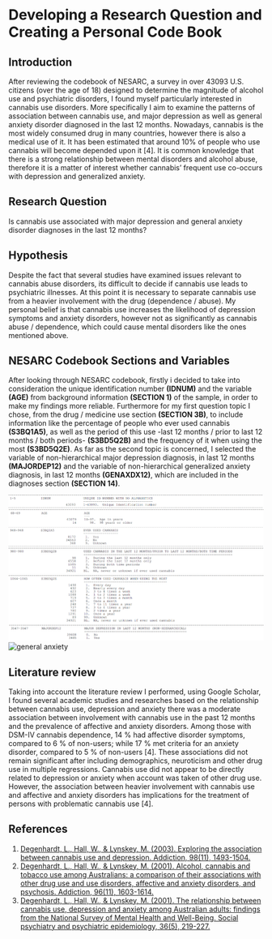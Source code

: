 # Developing a Research Question and Creating a Personal Code Book

## Introduction
After reviewing the codebook of NESARC, a survey in over  43093 U.S. citizens (over the age of 18) designed to determine the magnitude  of alcohol use and psychiatric disorders, I found myself particularly interested in cannabis use disorders. More specifically I aim to examine the  patterns of association between cannabis use, and major depression as well as general anxiety disorder diagnosed in the last 12 months. Nowadays, cannabis is the most widely consumed drug in many countries, however there is also a medical use of it. It has been estimated that around 10% of people who use cannabis will become depended upon it [4]. It is common knowledge that there is a strong relationship between mental disorders and alcohol abuse, therefore it is a matter of interest whether cannabis’ frequent use co-occurs with depression and generalized anxiety.

## Research Question
Is cannabis use associated with major depression and general anxiety disorder diagnoses in the last 12 months?

## Hypothesis
Despite the fact that several studies have examined issues relevant to cannabis abuse disorders, its difficult to decide if cannabis use leads to psychiatric illnesses. At this point it is necessary to separate cannabis use from a heavier involvement with the drug (dependence / abuse). My personal belief is that cannabis use increases the likelihood of depression symptoms and anxiety disorders, however not as significantly as cannabis abuse / dependence, which could cause mental disorders like the ones mentioned above.

## NESARC Codebook Sections and Variables
After looking through NESARC codebook, firstly i decided to take into consideration the unique identification number **(IDNUM)** and the variable **(AGE)** from background information **(SECTION 1)** of the sample, in order to make my findings more reliable. Furthermore for my first question topic I chose, from the drug / medicine use section **(SECTION 3B)**, to include information like the percentage of people who ever used cannabis **(S3BQ1A5)**, as well as the period of this use -last 12 months / prior to last 12 months / both periods- **(S3BD5Q2B)** and the frequency of it when using the most **(S3BD5Q2E)**. As far as the second topic is concerned, I selected the variable of non-hierarchical major depression diagnosis, in last 12 months **(MAJORDEP12)** and the variable of non-hierarchical generalized anxiety diagnosis, in last 12 months **(GENAXDX12)**, which are included in the diagnoses section **(SECTION 14)**.

![IDNUM](https://github.com/mchayan/Data-Management-and-Visualization/blob/master/Week%201/Image/1.png)
![AGE](https://github.com/mchayan/Data-Management-and-Visualization/blob/master/Week%201/Image/2.png)
![ever used cannabis](https://github.com/mchayan/Data-Management-and-Visualization/blob/master/Week%201/Image/3.png)
![period](https://github.com/mchayan/Data-Management-and-Visualization/blob/master/Week%201/Image/4.png)
![frequency](https://github.com/mchayan/Data-Management-and-Visualization/blob/master/Week%201/Image/5.png)
![major depression](https://github.com/mchayan/Data-Management-and-Visualization/blob/master/Week%201/Image/6.png)
![general anxiety](https://github.com/mchayan/Data-Management-and-Visualization/blob/master/Week%201/Image/7.pngg)

## Literature review
Taking into account the literature review I performed, using  Google Scholar, I found several academic studies and researches based on the relationship between cannabis use, depression and anxiety there was a moderate association between involvement with cannabis use in the past 12 months and the prevalence of affective and anxiety disorders. Among those with DSM-IV cannabis dependence, 14 % had affective disorder symptoms, compared to 6 % of non-users; while 17 % met criteria for an anxiety disorder, compared to 5 % of non-users [4]. These associations did not remain significant after including demographics, neuroticism and other drug use in multiple regressions. Cannabis use did not appear to be directly related to depression or anxiety when account was taken of other drug use. However, the association between heavier involvement with cannabis use and affective and anxiety disorders has implications for the treatment of persons with problematic cannabis use [4].

## References
1. [Degenhardt, L., Hall, W., & Lynskey, M. (2003). Exploring the association  between cannabis use and depression. Addiction, 98(11), 1493-1504.](https://pdfs.semanticscholar.org/cf3e/289629ee0c026fb25adc4c412bfed091e39e.pdf)
2. [Degenhardt, L., Hall, W., & Lynskey, M. (2001). Alcohol, cannabis and tobacco use among Australians: a comparison of their associations with other drug use and use disorders, affective and anxiety disorders, and psychosis. Addiction, 96(11), 1603-1614.](http://www.biblioteca.cij.gob.mx/articulos/PatronDeUsoYDependencia/Alcohol,CannabisAndTobaccoUseAmongAustralians.pdf)
3. [Degenhardt, L., Hall, W., & Lynskey, M. (2001). The relationship between cannabis use, depression and anxiety among Australian adults: findings from the National Survey of Mental Health and Well-Being. Social psychiatry and psychiatric epidemiology, 36(5), 219-227. ](https://link.springer.com/article/10.1007/s001270170052?utm_medium=affiliate&utm_source=commission_junction&utm_campaign=3_nsn6445_brand_PID4003003&utm_content=de_textlink)
